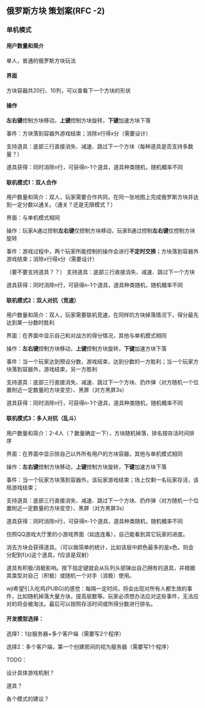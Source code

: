 ## 俄罗斯方块 策划案(RFC -2)

### 单机模式

  #### 用户数量和简介
  单人，普通的俄罗斯方块玩法

  #### 界面
  方块容器共20行、10列，可以查看下一个方块的形状

  #### 操作
  **左右键**控制方块移动，**上键**控制方块旋转，**下键**加速方块下落

事件：方块落到容器外游戏结束；消除x行得x分（需要设计）

支持道具：底部三行直接消失、减速、跳过下一个方块（每种道具是否支持多数量？）

道具获得：同时消除n行，可获得n-1个道具，道具种类随机，随机概率不同


#### 联机模式1：双人合作

用户数量和简介：双人，玩家需要合作共同，在同一张地图上完成俄罗斯方块并达到一定分数以通关。（通关？还是无限模式？）

界面：与单机模式相同

操作：玩家A通过控制**左右键**仅控制方块移动，玩家B通过控制**左右键**仅控制方块旋转

事件：游戏过程中，两个玩家所能控制的操作会进行**不定时交换**；方块落到容器外游戏结束；消除x行得x分（需要设计）

（要不要支持道具？？）
支持道具：底部三行直接消失、减速、跳过下一个方块

道具获得：同时消除n行，可获得n-1个道具，道具种类随机，随机概率不同


#### 联机模式2：双人对抗（竞速）

用户数量和简介：双人，玩家需要联机竞速，在同样的方块掉落情况下，得分最先达到某一分数时胜利

界面：在界面中显示自己和对战方的得分情况，其他与单机模式相同

操作：**左右键**控制方块移动，**上键**控制方块旋转，**下键**加速方块下落

事件：当一个玩家达到预设分数，游戏结束，达到分数的一方胜利；当一个玩家方块落到容器外，游戏结束，另一方胜利

支持道具：底部三行直接消失、减速、跳过下一个方块、扔炸弹（对方随机一个位置附近一定数量的方块变空）、黑屏（对方黑屏3s）

道具获得：同时消除n行，可获得n-1个道具，道具种类随机，随机概率不同


#### 联机模式3：多人对抗（乱斗）

用户数量和简介：2-4人（？数量确定一下），方块随机掉落，排名按存活时间排序

界面：在界面中显示除自己以外所有用户的方块容器，其他与单机模式相同

操作：**左右键**控制方块移动，**上键**控制方块旋转，**下键**加速方块下落

事件：当一个玩家方块落到容器外，该玩家游戏结束；场上仅剩一名玩家存活，该局游戏结束；

支持道具：底部三行直接消失、减速、跳过下一个方块、扔炸弹（对方随机一个位置附近一定数量的方块变空）、黑屏（对方黑屏3s）

道具获得：同时消除n行，可获得n-1个道具，道具种类随机，随机概率不同


仿照QQ游戏大厅里的小游戏界面（如连连看），自己能看到其它玩家的进度。

消去方块会获得道具。（可以做简单的统计，比如该层中颜色最多的是x色，则会分配到f(x)这个道具，f应该是双射）

道具有积极/消极影响。按下指定键就会从队列头部弹出自己拥有的道具，并根据其类型对自己（积极）或随机一个对手（消极）使用。

wjl希望引入吃鸡(PUBG)的感觉：每隔一定时间，将会出现对所有人都生效的事件，比如随机掉落大量方块，提高层数等。玩家必须想办法应对这些事件，无法应对的将会被淘汰。最后可以按照存活时间或所得分数进行排名。



#### 开发模型选择：

选择1：1台服务器+多个客户端（需要写2个程序）

选择2：多个客户端，第一个创建房间的视为服务器（需要写1个程序）



TODO：

设计具体游戏机制？

道具？

各个模式的建议？
